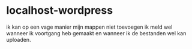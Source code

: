 # localhost-wordpress

ik kan op een vage manier mijn mappen niet toevoegen ik meld wel wanneer ik voortgang heb gemaakt en wanneer ik de bestanden wel kan uploaden.

